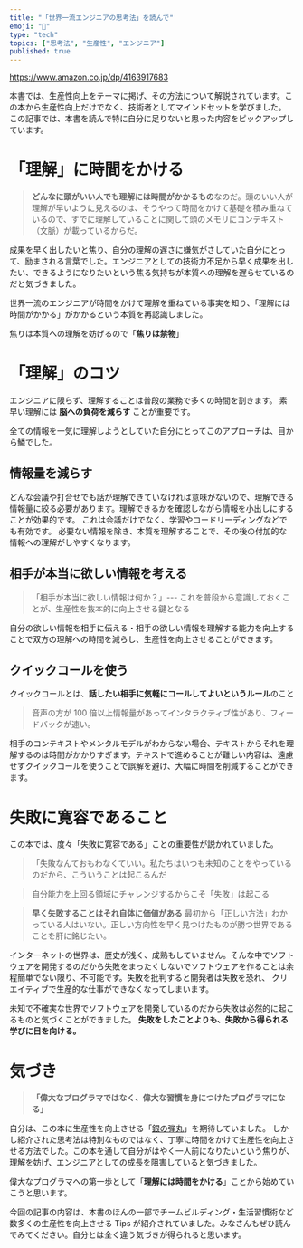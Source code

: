 ```yaml
---
title: "「世界一流エンジニアの思考法」を読んで"
emoji: "🙆"
type: "tech"
topics: ["思考法", "生産性", "エンジニア"]
published: true
---
```


https://www.amazon.co.jp/dp/4163917683

本書では、生産性向上をテーマに掲げ、その方法について解説されています。この本から生産性向上だけでなく、技術者としてマインドセットを学びました。
この記事では、本書を読んで特に自分に足りないと思った内容をピックアップしています。

# 「理解」に時間をかける

> **どんなに頭がいい人でも理解には時間がかかるもの**なのだ。頭のいい人が理解が早いように見えるのは、そうやって時間をかけて基礎を積み重ねているので、すでに理解していることに関して頭のメモリにコンテキスト（文脈）が載っているからだ。

成果を早く出したいと焦り、自分の理解の遅さに嫌気がさしていた自分にとって、励まされる言葉でした。エンジニアとしての技術力不足から早く成果を出したい、できるようになりたいという焦る気持ちが本質への理解を遅らせているのだと気づきました。

世界一流のエンジニアが時間をかけて理解を重ねている事実を知り、「理解には時間がかかる」がかかるという本質を再認識しました。

焦りは本質への理解を妨げるので「**焦りは禁物**」

# 「理解」のコツ

エンジニアに限らず、理解することは普段の業務で多くの時間を割きます。
素早い理解には **脳への負荷を減らす** ことが重要です。

全ての情報を一気に理解しようとしていた自分にとってこのアプローチは、目から鱗でした。

## 情報量を減らす

どんな会議や打合せでも話が理解できていなければ意味がないので、理解できる情報量に絞る必要があります。理解できるかを確認しながら情報を小出しにすることが効果的です。
これは会議だけでなく、学習やコードリーディングなどでも有効です。
必要ない情報を除き、本質を理解することで、その後の付加的な情報への理解がしやすくなります。

## 相手が本当に欲しい情報を考える

> 「相手が本当に欲しい情報は何か？」--- これを普段から意識しておくことが、生産性を抜本的に向上させる鍵となる

自分の欲しい情報を相手に伝える・相手の欲しい情報を理解する能力を向上することで双方の理解への時間を減らし、生産性を向上させることができます。

## クイックコールを使う

クイックコールとは、**話したい相手に気軽にコールしてよいというルール**のこと

> 音声の方が 100 倍以上情報量があってインタラクティブ性があり、フィードバックが速い。

相手のコンテキストやメンタルモデルがわからない場合、テキストからそれを理解するのは時間がかかりすぎます。テキストで進めることが難しい内容は、遠慮せずクイックコールを使うことで誤解を避け、大幅に時間を削減することができます。

# 失敗に寛容であること

この本では、度々「失敗に寛容である」ことの重要性が説かれていました。

> 「失敗なんておもわなくていい。私たちはいつも未知のことをやっているのだから、こういうことは起こるんだ

> 自分能力を上回る領域にチャレンジするからこそ「失敗」は起こる

> **早く失敗することはそれ自体に価値がある**
> 最初から「正しい方法」わかっている人はいない。正しい方向性を早く見つけたものが勝つ世界であることを肝に銘じたい。

インターネットの世界は、歴史が浅く、成熟もしていません。そんな中でソフトウェアを開発するのだから失敗をまったくしないでソフトウェアを作ることは余程簡単でない限り、不可能です。失敗を批判すると開発者は失敗を恐れ、 クリエイティブで生産的な仕事ができなくなってしまいます。

未知で不確実な世界でソフトウェアを開発しているのだから失敗は必然的に起こるものと気づくことができました。
**失敗をしたことよりも、失敗から得られる学びに目を向ける。**

# 気づき

> **「偉大なプログラマではなく、偉大な習慣を身につけたプログラマになる」**

自分は、この本に生産性を向上させる「[銀の弾丸](https://ja.wikipedia.org/wiki/%E9%8A%80%E3%81%AE%E5%BC%BE%E4%B8%B8)」を期待していました。
しかし紹介された思考法は特別なものではなく、丁寧に時間をかけて生産性を向上させる方法でした。この本を通して自分がはやく一人前になりたいという焦りが、理解を妨げ、エンジニアとしての成長を阻害していると気づきました。

偉大なプログラマへの第一歩として「**理解には時間をかける**」ことから始めていこうと思います。

今回の記事の内容は、本書のほんの一部でチームビルディング・生活習慣術など数多くの生産性を向上させる Tips が紹介されていました。みなさんもぜひ読んでみてください。自分とは全く違う気づきが得られると思います。
